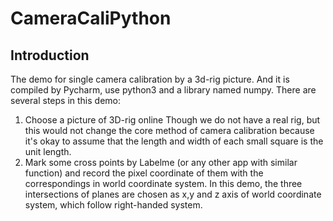 # CameraCaliPython
## Introduction
The demo for single camera calibration by a 3d-rig picture.
And it is compiled by Pycharm, use python3 and a library named numpy.
There are several steps in this demo:
1. Choose a picture of 3D-rig online 
Though we do not have a real rig, but this would not change the core method of camera calibration because 
it's okay to assume that the length and width of each small square is the unit length.
2. Mark some cross points by Labelme (or any other app with similar function) and record the pixel coordinate of them with the correspondings
in world coordinate system. In this demo, the three intersections of planes are chosen as x,y and z axis of world coordinate system, which 
follow right-handed system. 
